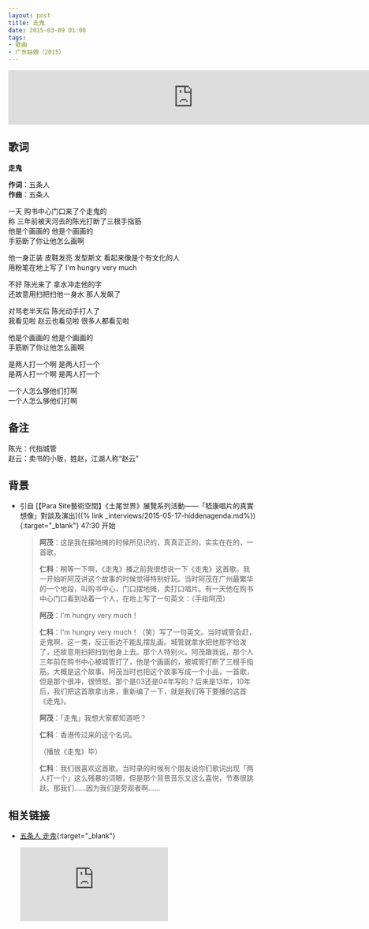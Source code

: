 ```yaml
---
layout: post
title: 走鬼
date: 2015-03-09 01:00
tags:
- 歌曲
- 广东姑娘（2015）
---
```


<iframe frameborder="no" border="0" marginwidth="0" marginheight="0" width="750" height="110" loading="lazy" sandbox="allow-popups allow-scripts allow-same-origin" src="https://www.xiami.com/webapp/embed-player?autoPlay=1&id=1774044663"></iframe>

## 歌词

**走鬼**

**作词**：五条人  
**作曲**：五条人

一天 购书中心门口来了个走鬼的  
称 三年前被天河去的陈光打断了三根手指筋  
他是个画画的 他是个画画的  
手筋断了你让他怎么画啊

他一身正装 皮鞋发亮 发型斯文 看起来像是个有文化的人  
用粉笔在地上写了 I'm hungry very much

不好 陈光来了 拿水冲走他的字  
还故意用扫把扫他一身水 那人发飙了

对骂老半天后 陈光动手打人了  
我看见啦 赵云也看见啦 很多人都看见啦

他是个画画的 他是个画画的  
手筋断了你让他怎么画啊

是两人打一个啊 是两人打一个  
是两人打一个啊 是两人打一个

一个人怎么够他们打啊  
一个人怎么够他们打啊  

## 备注

陈光：代指城管  
赵云：卖书的小贩，姓赵，江湖人称“赵云”

## 背景
* 引自 [【Para Site藝術空間】《土尾世界》展覽系列活動——「嵇康唱片的真實想像」對談及演出]({% link _interviews/2015-05-17-hiddenagenda.md%}){:target="_blank"} 47:30 开始
  > **阿茂**：这是我在摆地摊的时候所见识的，真真正正的，实实在在的，一首歌。
  >
  > **仁科**：稍等一下啊，《走鬼》播之前我很想说一下《走鬼》这首歌。我一开始听阿茂讲这个故事的时候觉得特别好玩。当时阿茂在广州最繁华的一个地段，叫购书中心，门口摆地摊，卖打口唱片。有一天他在购书中心门口看到站着一个人，在地上写了一句英文：（手指阿茂）
  >
  > **阿茂**：I'm hungry very much！
  >
  > **仁科**：I'm hungry very much！（笑）写了一句英文。当时城管会赶，走鬼啊，这一类，反正街边不能乱摆乱画。城管就拿水把他那字给泼了，还故意用扫把扫到他身上去。那个人特别火。阿茂跟我说，那个人三年前在购书中心被城管打了，他是个画画的，被城管打断了三根手指筋。大概是这个故事。阿茂当时也把这个故事写成一个小品，一首歌，但是那个很冲，很愤怒。那个是03还是04年写的？后来是13年，10年后，我们把这首歌拿出来，重新编了一下，就是我们等下要播的这首《走鬼》。
  >
  > **阿茂**：「走鬼」我想大家都知道吧？
  >
  > **仁科**：香港传过来的这个名词。
  >
  > （播放《走鬼》毕）
  >
  > **仁科**：我们很喜欢这首歌。当时录的时候有个朋友说你们歌词出现「两人打一个」这么残暴的词眼，但是那个背景音乐又这么喜悦，节奏很跳跃。那我们……因为我们是旁观者啊……

## 相关链接

- [五条人 走鬼](https://v.qq.com/x/page/h0389pnjdsv.html){:target="_blank"}

  <div class="iframe-container"><iframe class="responsive-iframe" src='https://v.qq.com/txp/iframe/player.html?vid=h0389pnjdsv' frameborder="no" allowfullscreen="true"></iframe></div>
